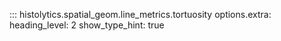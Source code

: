 ::: histolytics.spatial_geom.line_metrics.tortuosity
    options.extra:
      heading_level: 2
      show_type_hint: true
